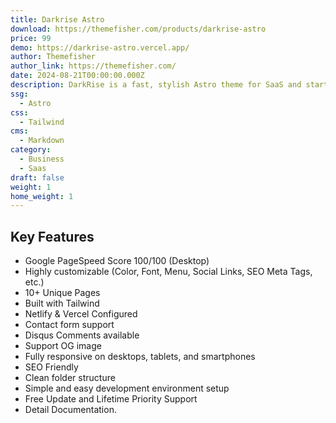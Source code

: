 ```yaml
---
title: Darkrise Astro
download: https://themefisher.com/products/darkrise-astro
price: 99
demo: https://darkrise-astro.vercel.app/
author: Themefisher
author_link: https://themefisher.com/
date: 2024-08-21T00:00:00.000Z
description: DarkRise is a fast, stylish Astro theme for SaaS and startups. It offers flexible layouts and a modern design to create stunning websites.
ssg:
  - Astro
css:
  - Tailwind
cms:
  - Markdown
category:
  - Business
  - Saas
draft: false
weight: 1
home_weight: 1
---
```


## Key Features

- Google PageSpeed Score 100/100 (Desktop)
- Highly customizable (Color, Font, Menu, Social Links, SEO Meta Tags, etc.)
- 10+ Unique Pages
- Built with Tailwind
- Netlify & Vercel Configured
- Contact form support
- Disqus Comments available
- Support OG image
- Fully responsive on desktops, tablets, and smartphones
- SEO Friendly
- Clean folder structure
- Simple and easy development environment setup
- Free Update and Lifetime Priority Support
- Detail Documentation.
